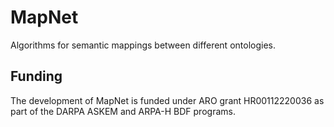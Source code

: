 MapNet
======
Algorithms for semantic mappings between different ontologies.

Funding
-------
The development of MapNet is funded under ARO grant HR00112220036 as part of the DARPA ASKEM and ARPA-H BDF programs.
